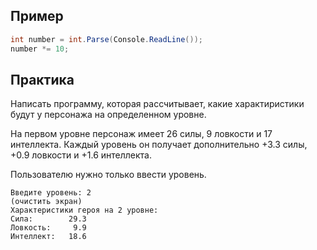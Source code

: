 ## Пример
```cs
int number = int.Parse(Console.ReadLine());
number *= 10;
```

## Практика
Написать программу, которая рассчитывает, какие характиристики будут у персонажа на определенном уровне. 

На первом уровне персонаж имеет 26 силы, 9 ловкости и 17 интеллекта. Каждый уровень он получает дополнительно +3.3 силы, +0.9 ловкости и +1.6 интеллекта. 

Пользователю нужно только ввести уровень.
```
Введите уровень: 2
(очистить экран)
Характеристики героя на 2 уровне:
Сила:        29.3
Ловкость:     9.9
Интеллект:   18.6
```
